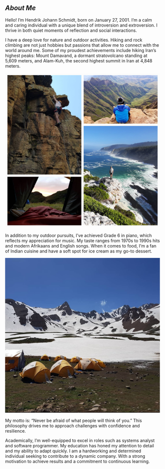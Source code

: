 ## *About Me*

Hello! I’m Hendrik Johann Schmidt, born on January 27, 2001. I’m a calm and caring individual with a unique blend of introversion and extroversion. I thrive in both quiet moments of reflection and social interactions.

I have a deep love for nature and outdoor activities. Hiking and rock climbing are not just hobbies but passions that allow me to connect with the world around me. Some of my proudest achievements include hiking Iran’s highest peaks: Mount Damavand, a dormant stratovolcano standing at 5,609 meters, and Alam-Kuh, the second highest summit in Iran at 4,848 meters.

![Photos of my hobbies](Images/Collage.jpg "My hobbies")

In addition to my outdoor pursuits, I’ve achieved Grade 6 in piano, which reflects my appreciation for music. My taste ranges from 1970s to 1990s hits and modern Afrikaans and English songs. When it comes to food, I’m a fan of Indian cuisine and have a soft spot for ice cream as my go-to dessert.

![Photos of my hobbies]( Images/Mountain.jpg "Mount Alam-Kuh")   

My motto is: “Never be afraid of what people will think of you.” This philosophy drives me to approach challenges with confidence and resilience.

Academically, I’m well-equipped to excel in roles such as systems analyst and software programmer. My education has honed my attention to detail and my ability to adapt quickly. I am a hardworking and determined individual seeking to contribute to a dynamic company. With a strong motivation to achieve results and a commitment to continuous learning.


  










